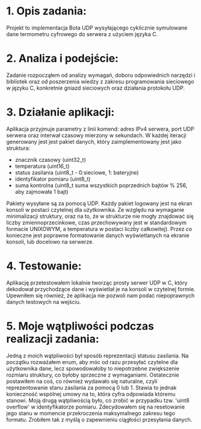 # 1. Opis zadania:

  Projekt to implementacja Bota UDP wysyłającego cyklicznie symulowane dane termometru cyfrowego do serwera z użyciem języka C.

# 2. Analiza i podejście:

  Zadanie rozpocząłem od analizy wymagań, doboru odpowiednich narzędzi i bibliotek oraz od poszerzenia wiedzy z zakresu programowania sieciowego w języku C, konkretnie gniazd sieciowych oraz działania protokołu UDP.

# 3. Działanie aplikacji:

Aplikacja przyjmuje parametry z linii komend: adres IPv4 serwera, port UDP serwera oraz interwał czasowy mierzony w sekundach. W każdej iteracji generowany jest jest pakiet danych, który zaimplementowany jest jako struktura:
- znacznik czasowy (uint32_t)
- temperatura (uint16_t)
- status zasilania (uint8_t - 0:sieciowe, 1: bateryjne)
- identyfikator pomiaru (uint8_t)
- suma kontrolna (uint8_t suma wszystkich poprzednich bajtów % 256, aby zajmowała 1 bajt)
  
Pakiety wysyłane są za pomocą UDP. Każdy pakiet logowany jest na ekran konsoli w postaci czytelnej dla użytkownika. Ze względu na wymaganie minimalizacji struktury, oraz na to, że w strukturze nie mogły znajdować się liczby zmiennoprzecinkowe, czas przechowywany jest w standardowym formacie UNIXOWYM, a temperatura w postaci liczby całkowitej). Przez co konieczne jest poprawne formatowanie danych wyświetlanych na ekranie konsoli, lub docelowo na serwerze.

# 4. Testowanie:

Aplikację przetestowałem lokalnie tworząc prosty serwer UDP w C, który dekodował przychodzące dane i wyświetlał je na konsoli w czytelnej formie. Upewniłem się również, że aplikacja nie pozwoli nam podać niepoprawnych danych testowych na wejściu.

# 5. Moje wątpliwości podczas realizacji zadania:

Jedną z moich wątpliwości był sposób reprezentacji statusu zasilania. Na początku rozważałem enum, aby móc od razu przesyłać czytelne dla użytkownika dane, lecz spowodowałoby to niepotrzebne zwiększenie rozmiaru struktury, co byłoby sprzeczne z wymaganiami. Ostatecznie postawiłem na coś, co również wydawało się naturalne, czyli reprezentowanie stanu zasilania za pomocą 0 lub 1. Stawia to jednak konieczność wspólnej umowy na to, która cyfra odpowiada któremu stanowi.
Moją drugą wątpliwością było, co zrobić w przypadku tzw. 'uint8 overflow' w identyfikatorze pomiaru. Zdecydowałem się na resetowanie jego stanu w momencie przekroczenia maksymalnego zakresu tego formatu. Zrobiłem tak z myślą o zapewnieniu ciągłości przesyłania danych. 
